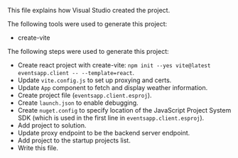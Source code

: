 This file explains how Visual Studio created the project.

The following tools were used to generate this project:
- create-vite

The following steps were used to generate this project:
- Create react project with create-vite: `npm init --yes vite@latest eventsapp.client -- --template=react`.
- Update `vite.config.js` to set up proxying and certs.
- Update `App` component to fetch and display weather information.
- Create project file (`eventsapp.client.esproj`).
- Create `launch.json` to enable debugging.
- Create `nuget.config` to specify location of the JavaScript Project System SDK (which is used in the first line in `eventsapp.client.esproj`).
- Add project to solution.
- Update proxy endpoint to be the backend server endpoint.
- Add project to the startup projects list.
- Write this file.

